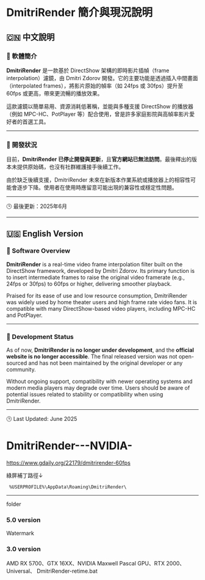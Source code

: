 # DmitriRender 簡介與現況說明

## 🇨🇳 中文說明

### 🔹 軟體簡介

**DmitriRender** 是一款基於 DirectShow 架構的即時影片插幀（frame interpolation）濾鏡，由 Dmitri Zdorov 開發。它的主要功能是透過插入中間畫面（interpolated frames），將影片原始的幀率（如 24fps 或 30fps）提升至 60fps 或更高，帶來更流暢的播放效果。

這款濾鏡以簡單易用、資源消耗低著稱，並能與多種支援 DirectShow 的播放器（例如 MPC-HC、PotPlayer 等）配合使用，曾是許多家庭影院與高幀率影片愛好者的首選工具。

---

### 🔹 開發狀況

目前，**DmitriRender 已停止開發與更新**，且**官方網站已無法訪問**。最後釋出的版本未提供原始碼，也沒有社群維護接手後續工作。

由於缺乏後續支援，DmitriRender 未來在新版本作業系統或播放器上的相容性可能會逐步下降。使用者在使用時應留意可能出現的兼容性或穩定性問題。

---

🕒 最後更新：2025年6月

---

## 🇺🇸 English Version

### 🔹 Software Overview

**DmitriRender** is a real-time video frame interpolation filter built on the DirectShow framework, developed by Dmitri Zdorov. Its primary function is to insert intermediate frames to raise the original video framerate (e.g., 24fps or 30fps) to 60fps or higher, delivering smoother playback.

Praised for its ease of use and low resource consumption, DmitriRender was widely used by home theater users and high frame rate video fans. It is compatible with many DirectShow-based video players, including MPC-HC and PotPlayer.

---

### 🔹 Development Status

As of now, **DmitriRender is no longer under development**, and the **official website is no longer accessible**. The final released version was not open-sourced and has not been maintained by the original developer or any community.

Without ongoing support, compatibility with newer operating systems and modern media players may degrade over time. Users should be aware of potential issues related to stability or compatibility when using DmitriRender.

---

🕒 Last Updated: June 2025









# DmitriRender---NVIDIA-

https://www.gdaily.org/22179/dmitrirender-60fps

綠屏補丁路徑↓

```  %USERPROFILE%\AppData\Roaming\DmitriRender\ ``` 


<hr>

folder 

### 5.0 version  

Watermark


### 3.0 version 

AMD RX 5700、GTX 16XX、NVIDIA Maxwell Pascal GPU、RTX 2000、Universal、 DmitriRender-retime.bat 
